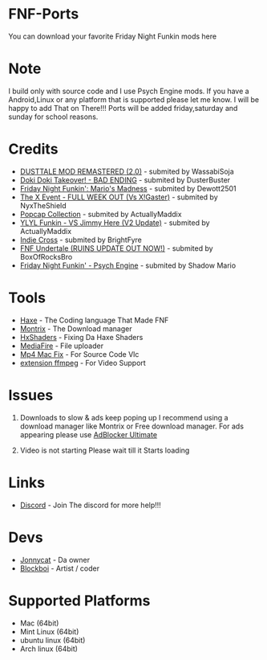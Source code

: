 # FNF-Ports
You can download your favorite Friday Night Funkin mods here 
  
# Note  
I build only with source code and I use Psych Engine mods. If you have a Android,Linux or any platform that is supported please let me know. 
I will be happy to add That on There!!! Ports will be added friday,saturday and sunday for school reasons.

# Credits 
- [DUSTTALE MOD REMASTERED (2.0)](https://gamebanana.com/mods/287084) -  submited by WassabiSoja 
- [Doki Doki Takeover! - BAD ENDING](https://gamebanana.com/mods/386603) -  submited by DusterBuster 
- [Friday Night Funkin': Mario's Madness](https://gamebanana.com/mods/359554) -  submited by Dewott2501 
- [The X Event - FULL WEEK OUT (Vs X!Gaster)](https://gamebanana.com/mods/44385) -  submited by NyxTheShield
- [Popcap Collection](https://gamebanana.com/mods/393540) -  submited by ActuallyMaddix
- [YLYL Funkin - VS Jimmy Here (V2 Update)](https://gamejolt.com/games/ylylfunkin/737235) -  submited by ActuallyMaddix
- [Indie Cross](https://gamejolt.com/games/indiecross/643540) -  submited by BrightFyre
- [FNF Undertale (RUINS UPDATE OUT NOW!)](https://gamebanana.com/mods/342415) -  submited by BoxOfRocksBro 
- [Friday Night Funkin' - Psych Engine](https://gamebanana.com/mods/309789) -  submited by Shadow Mario

# Tools  
 
- [Haxe](https://haxe.org/download/) -  The Coding language That Made FNF 
- [Montrix](https://motrix.app) -  The Download manager
- [HxShaders](https://github.com/ItsyourboyJonnycat/HxShaders) -  Fixing Da Haxe Shaders
- [MediaFire](https://www.mediafire.com) -  File uploader 
- [Mp4 Mac Fix](https://github.com/BushTrain460615/MP4-Handler-mac-fix) -  For Source Code Vlc 
- [extension ffmpeg](https://github.com/MasterEric/extension-ffmpeg) -  For Video Support

# Issues 
 
 1. Downloads to slow & ads keep poping up 
 I recommend using a download manager like Montrix or Free download manager. 
 For ads appearing please use [AdBlocker Ultimate](https://chrome.google.com/webstore/detail/adblocker-ultimate/ohahllgiabjaoigichmmfljhkcfikeof?hl=en)
  
 2. Video is not starting 
 Please wait till it Starts loading
 
 # Links 
 - [Discord](https://discord.gg/qchFYzZJKu) -  Join The discord for more help!!!
  
 # Devs 
 - [Jonnycat](https://gamejolt.com/@TheSourceCodeMaster) -  Da owner   
 - [Blockboi](https://github.com/Mr-funkinguy) -  Artist / coder   

 # Supported Platforms
 - Mac (64bit)
 - Mint Linux (64bit)
 - ubuntu linux (64bit)
 - Arch linux (64bit)
